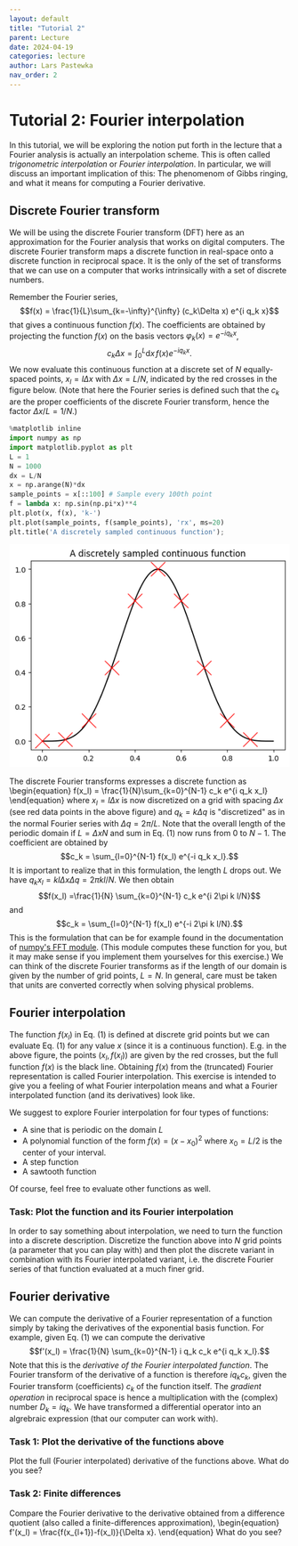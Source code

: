 ```yaml
---
layout: default
title: "Tutorial 2"
parent: Lecture
date: 2024-04-19
categories: lecture
author: Lars Pastewka
nav_order: 2
---
```


# Tutorial 2: Fourier interpolation

In this tutorial, we will be exploring the notion put forth in the lecture that a Fourier analysis is actually an interpolation scheme. This is often called _trigonometric interpolation_ or _Fourier interpolation_. In particular, we will discuss an important implication of this: The phenomenom of Gibbs ringing, and what it means for computing a Fourier derivative.

## Discrete Fourier transform

We will be using the discrete Fourier transform (DFT) here as an approximation for the Fourier analysis that works on digital computers. The discrete Fourier transform maps a discrete function in real-space onto a discrete function in reciprocal space. It is the only of the set of transforms that we can use on a computer that works intrinsically with a set of discrete numbers.

Remember the Fourier series,
$$f(x) = \frac{1}{L}\sum_{k=-\infty}^{\infty} (c_k\Delta x) e^{i q_k x}$$
that gives a continuous function $f(x)$. The coefficients are obtained by projecting the function $f(x)$ on the basis vectors $\varphi_k(x)=e^{-i q_k x}$,
$$c_k \Delta x = \int_0^L \text{d}x \, f(x) e^{-i q_k x}.$$
We now evaluate this continuous function at a discrete set of $N$ equally-spaced points, $x_l=l \Delta x$ with $\Delta x=L/N$, indicated by the red crosses in the figure below. (Note that here the Fourier series is defined such that the $c_k$ are the proper coefficients of the discrete Fourier transform, hence the factor $\Delta x/L=1/N$.)


```python
%matplotlib inline
import numpy as np
import matplotlib.pyplot as plt
L = 1
N = 1000
dx = L/N
x = np.arange(N)*dx
sample_points = x[::100] # Sample every 100th point
f = lambda x: np.sin(np.pi*x)**4
plt.plot(x, f(x), 'k-')
plt.plot(sample_points, f(sample_points), 'rx', ms=20)
plt.title('A discretely sampled continuous function');
```


    
![png](tutorial02_files/tutorial02_2_0.png)
    


The discrete Fourier transforms expresses a discrete function as
\begin{equation}
f(x_l) = \frac{1}{N}\sum_{k=0}^{N-1} c_k e^{i q_k x_l}
\end{equation}
where $x_l = l \Delta x$ is now discretized on a grid with spacing $\Delta x$ (see red data points in the above figure) and $q_k = k \Delta q$ is "discretized" as in the normal Fourier series with $\Delta q = 2\pi/L$. Note that the overall length of the periodic domain if $L=\Delta x N$ and sum in Eq. (1) now runs from $0$ to $N-1$. The coefficient are obtained by
$$c_k = \sum_{l=0}^{N-1} f(x_l) e^{-i q_k x_l}.$$
It is important to realize that in this formulation, the length $L$ drops out. We have $q_k x_l=kl \Delta x \Delta q = 2\pi k l / N$. We then obtain
$$f(x_l) =\frac{1}{N} \sum_{k=0}^{N-1} c_k e^{i 2\pi k l/N}$$
and
$$c_k = \sum_{l=0}^{N-1} f(x_l) e^{-i 2\pi k l/N}.$$
This is the formulation that can be for example found in the documentation of [numpy's FFT module](https://docs.scipy.org/doc/numpy/reference/routines.fft.html). (This module computes these function for you, but it may make sense if you implement them yourselves for this exercise.) We can think of the discrete Fourier transforms as if the length of our domain is given by the number of grid points, $L=N$. In general, care must be taken that units are converted correctly when solving physical problems.

## Fourier interpolation

The function $f(x_l)$ in Eq. (1) is defined at discrete grid points but we can evaluate Eq. (1) for any value $x$ (since it is a continuous function). E.g. in the above figure, the points $(x_l, f(x_l))$ are given by the red crosses, but the full function $f(x)$ is the black line. Obtaining $f(x)$ from the (truncated) Fourier representation is called Fourier interpolation. This exercise is intended to give you a feeling of what Fourier interpolation means and what a Fourier interpolated function (and its derivatives) look like.

We suggest to explore Fourier interpolation for four types of functions:
* A sine that is periodic on the domain $L$
* A polynomial function of the form $f(x)=(x-x_0)^2$ where $x_0=L/2$ is the center of your interval.
* A step function
* A sawtooth function

Of course, feel free to evaluate other functions as well.

### Task: Plot the function and its Fourier interpolation

In order to say something about interpolation, we need to turn the function into a discrete description. Discretize the function above into $N$ grid points (a parameter that you can play with) and then plot the discrete variant in combination with its Fourier interpolated variant, i.e. the discrete Fourier series of that function evaluated at a much finer grid.

## Fourier derivative

We can compute the derivative of a Fourier representation of a function simply by taking the derivatives of the exponential basis function. For example, given Eq. (1) we can compute the derivative
$$f'(x_l) = \frac{1}{N} \sum_{k=0}^{N-1} i q_k c_k e^{i q_k x_l}.$$
Note that this is the _derivative of the Fourier interpolated function_. The Fourier transform of the derivative of a function is therefore $i q_k c_k$, given the Fourier transform (coefficients) $c_k$ of the function itself. The _gradient operation_ in reciprocal space is hence a multiplication with the (complex) number $D_k = iq_k$. We have transformed a differential operator into an algrebraic expression (that our computer can work with).

### Task 1: Plot the derivative of the functions above

Plot the full (Fourier interpolated) derivative of the functions above. What do you see?

### Task 2: Finite differences

Compare the Fourier derivative to the derivative obtained from a difference quotient (also called a finite-differences approximation),
\begin{equation}
f'(x_l) = \frac{f(x_{l+1})-f(x_l)}{\Delta x}.
\end{equation}
What do you see?


